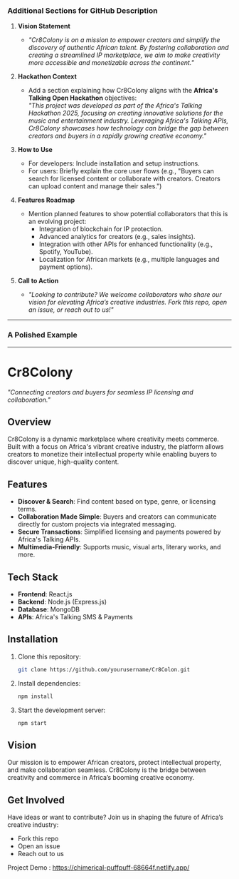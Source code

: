 ### **Additional Sections for GitHub Description**

1. **Vision Statement**  
   - *"Cr8Colony is on a mission to empower creators and simplify the discovery of authentic African talent. By fostering collaboration and creating a streamlined IP marketplace, we aim to make creativity more accessible and monetizable across the continent."*

2. **Hackathon Context**  
   - Add a section explaining how Cr8Colony aligns with the **Africa's Talking Open Hackathon** objectives:  
     *"This project was developed as part of the Africa's Talking Hackathon 2025, focusing on creating innovative solutions for the music and entertainment industry. Leveraging Africa's Talking APIs, Cr8Colony showcases how technology can bridge the gap between creators and buyers in a rapidly growing creative economy."*

3. **How to Use**  
   - For developers: Include installation and setup instructions.  
   - For users: Briefly explain the core user flows (e.g., "Buyers can search for licensed content or collaborate with creators. Creators can upload content and manage their sales.")  

4. **Features Roadmap**  
   - Mention planned features to show potential collaborators that this is an evolving project:  
     - Integration of blockchain for IP protection.  
     - Advanced analytics for creators (e.g., sales insights).  
     - Integration with other APIs for enhanced functionality (e.g., Spotify, YouTube).  
     - Localization for African markets (e.g., multiple languages and payment options).  

5. **Call to Action**  
   - *"Looking to contribute? We welcome collaborators who share our vision for elevating Africa’s creative industries. Fork this repo, open an issue, or reach out to us!"*

---

### **A Polished Example**

---

# Cr8Colony  
*"Connecting creators and buyers for seamless IP licensing and collaboration."*  

## Overview  
Cr8Colony is a dynamic marketplace where creativity meets commerce. Built with a focus on Africa's vibrant creative industry, the platform allows creators to monetize their intellectual property while enabling buyers to discover unique, high-quality content.  

## Features  
- **Discover & Search**: Find content based on type, genre, or licensing terms.  
- **Collaboration Made Simple**: Buyers and creators can communicate directly for custom projects via integrated messaging.  
- **Secure Transactions**: Simplified licensing and payments powered by Africa's Talking APIs.  
- **Multimedia-Friendly**: Supports music, visual arts, literary works, and more.  

## Tech Stack  
- **Frontend**: React.js  
- **Backend**: Node.js (Express.js)  
- **Database**: MongoDB  
- **APIs**: Africa's Talking SMS & Payments  

## Installation  
1. Clone this repository:  
   ```bash  
   git clone https://github.com/yourusername/Cr8Colon.git  
   ```  
2. Install dependencies:  
   ```bash  
   npm install  
   ```  
3. Start the development server:  
   ```bash  
   npm start  
   ```  

## Vision  
Our mission is to empower African creators, protect intellectual property, and make collaboration seamless. Cr8Colony is the bridge between creativity and commerce in Africa’s booming creative economy.  

## Get Involved  
Have ideas or want to contribute? Join us in shaping the future of Africa’s creative industry:  
- Fork this repo  
- Open an issue  
- Reach out to us  


Project Demo : https://chimerical-puffpuff-68664f.netlify.app/

